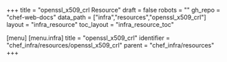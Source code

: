 +++
title = "openssl_x509_crl Resource"
draft = false
robots = ""
gh_repo = "chef-web-docs"
data_path = ["infra","resources","openssl_x509_crl"]
layout = "infra_resource"
toc_layout = "infra_resource_toc"

[menu]
  [menu.infra]
    title = "openssl_x509_crl"
    identifier = "chef_infra/resources/openssl_x509_crl"
    parent = "chef_infra/resources"
+++

<!-- The contents of this page are automatically generated from the openssl_x509_crl.yaml file in the data directory. -->
<!-- To suggest a change, edit the https://github.com/chef/chef/blob/master/lib/chef/resource/openssl_x509_crl.rb file
      and submit a pull request to the https://github.com/chef/chef repository. -->
